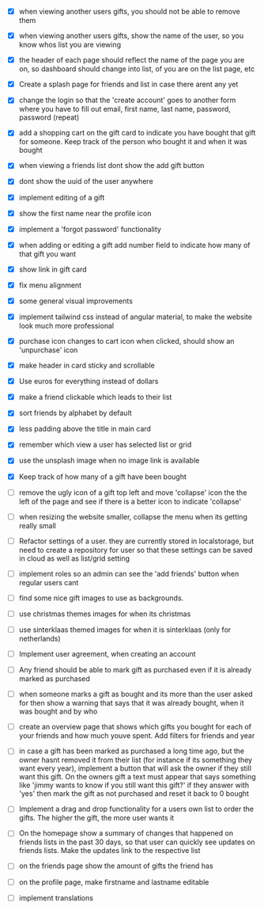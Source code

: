 - [x] when viewing another users gifts, you should not be able to remove them
- [x] when viewing another users gifts, show the name of the user, so you know whos list you are viewing
- [x] the header of each page should reflect the name of the page you are on, so dashboard should change into list, of you are on the list page, etc
- [x] Create a splash page for friends and list in case there arent any yet
- [x] change the login so that the 'create account' goes to another form where you have to fill out email, first name, last name, password, password (repeat)
- [x] add a shopping cart on the gift card to indicate you have bought that gift for someone. Keep track of the person who bought it and when it was bought
- [x] when viewing a friends list dont show the add gift button
- [x] dont show the uuid of the user anywhere
- [x] implement editing of a gift
- [x] show the first name near the profile icon
- [x] implement a 'forgot password' functionality
- [x] when adding or editing a gift add number field to indicate how many of that gift you want
- [x] show link in gift card
- [x] fix menu alignment
- [x] some general visual improvements
- [x] implement tailwind css instead of angular material, to make the website look much more professional
- [x] purchase icon changes to cart icon when clicked, should show an 'unpurchase' icon
- [x] make header in card sticky and scrollable
- [x] Use euros for everything instead of dollars
- [x] make a friend clickable which leads to their list
- [x] sort friends by alphabet by default
- [x] less padding above the title in main card
- [x] remember which view a user has selected list or grid
- [x] use the unsplash image when no image link is available
- [x] Keep track of how many of a gift have been bought
- [ ] remove the ugly icon of a gift top left and move 'collapse' icon the the left of the page and see if there is a better icon to indicate 'collapse'
- [ ] when resizing the website smaller, collapse the menu when its getting really small
- [ ] Refactor settings of a user. they are currently stored in localstorage, but need to create a repository for user so that these settings can be saved in cloud as well as list/grid setting
- [ ] implement roles so an admin can see the 'add friends' button when regular users cant
- [ ] find some nice gift images to use as backgrounds.
- [ ] use christmas themes images for when its christmas
- [ ] use sinterklaas themed images for when it is sinterklaas (only for netherlands)
- [ ] Implement user agreement, when creating an account

- [ ] Any friend should be able to mark gift as purchased even if it is already marked as purchased
- [ ] when someone marks a gift as bought and its more than the user asked for then show a warning that says that it was already bought, when it was bought and by who
- [ ] create an overview page that shows which gifts you bought for each of your friends and how much youve spent. Add filters for friends and year
- [ ] in case a gift has been marked as purchased a long time ago, but the owner hasnt removed it from their list (for instance if its something they want every year), implement a button that will ask the owner if they still want this gift. On the owners gift a text must appear that says something like 'jimmy wants to know if you still want this gift?' if they answer with 'yes' then mark the gift as not purchased and reset it back to 0 bought
- [ ] Implement a drag and drop functionality for a users own list to order the gifts. The higher the gift, the more user wants it
- [ ] On the homepage show a summary of changes that happened on friends lists in the past 30 days, so that user can quickly see updates on friends lists. Make the updates link to the respective list
- [ ] on the friends page show the amount of gifts the friend has
- [ ] on the profile page, make firstname and lastname editable
- [ ] implement translations